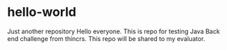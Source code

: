 # hello-world
Just another repository
Hello everyone.
This is repo for testing Java Back end challenge from thincrs.
This repo will be shared to my evaluator.
